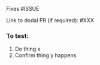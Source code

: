 Fixes #ISSUE

Link to dodal PR (if required): #XXX

### To test:
1. Do thing x
2. Confirm thing y happens
